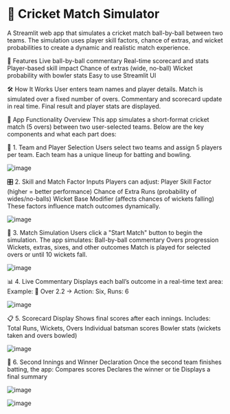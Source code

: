 # 🏏 Cricket Match Simulator
A Streamlit web app that simulates a cricket match ball-by-ball between two teams. The simulation uses player skill factors, chance of extras, and wicket probabilities to create a dynamic and realistic match experience.

🚀 Features
Live ball-by-ball commentary
Real-time scorecard and stats
Player-based skill impact
Chance of extras (wide, no-ball)
Wicket probability with bowler stats
Easy to use Streamlit UI

🛠 How It Works
User enters team names and player details.
Match is simulated over a fixed number of overs.
Commentary and scorecard update in real time.
Final result and player stats are displayed.


🔧 App Functionality Overview
This app simulates a short-format cricket match (5 overs) between two user-selected teams. Below are the key components and what each part does:

🧩 1. Team and Player Selection
Users select two teams and assign 5 players per team.
Each team has a unique lineup for batting and bowling.

![image](https://github.com/user-attachments/assets/a0d6cbb1-42e9-4021-beb5-fb5a964e202d)


🎛️ 2. Skill and Match Factor Inputs
Players can adjust:
Player Skill Factor (higher = better performance)
Chance of Extra Runs (probability of wides/no-balls)
Wicket Base Modifier (affects chances of wickets falling)
These factors influence match outcomes dynamically.

![image](https://github.com/user-attachments/assets/97ee761d-dd10-4758-875a-ecf6c91dcf31)


🏏 3. Match Simulation
Users click a "Start Match" button to begin the simulation.
The app simulates:
Ball-by-ball commentary
Overs progression
Wickets, extras, sixes, and other outcomes
Match is played for selected overs or until 10 wickets fall.

![image](https://github.com/user-attachments/assets/3198905e-a78f-4539-ac93-54f0043db784)



📊 4. Live Commentary
Displays each ball’s outcome in a real-time text area:
Example: 📌 Over 2.2 → Action: Six, Runs: 6

![image](https://github.com/user-attachments/assets/34abbf9c-a4e8-4fa5-995a-f9cf70d82c67)


📋 5. Scorecard Display
Shows final scores after each innings.
Includes:
Total Runs, Wickets, Overs
Individual batsman scores
Bowler stats (wickets taken and overs bowled)

![image](https://github.com/user-attachments/assets/1b8f4aec-3528-49f5-8c22-90e99be91842)



🔁 6. Second Innings and Winner Declaration
Once the second team finishes batting, the app:
Compares scores
Declares the winner or tie
Displays a final summary

![image](https://github.com/user-attachments/assets/0d9160cc-62b7-429b-b7e9-4b6e54837b74)


![image](https://github.com/user-attachments/assets/5a54cbe8-85d3-4ba3-af66-3b679b42a99f)
